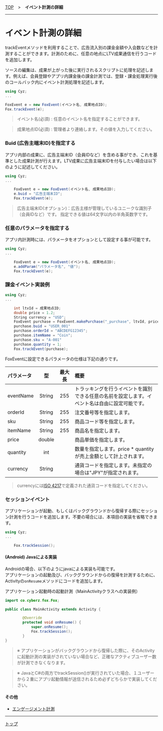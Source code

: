 [TOP](../../README.md)　>　**イベント計測の詳細**

---

# イベント計測の詳細

trackEventメソッドを利用することで、広告流入別の課金金額や入会数などを計測することができます。計測のために、任意の地点にLTV成果通信を行うコードを追加します。

ソースの編集は、成果が上がった後に実行されるスクリプトに処理を記述します。例えば、会員登録やアプリ内課金後の課金計測では、登録・課金処理実行後のコールバック内にイベント計測処理を記述します。

```cs
using Cyz;
...

FoxEvent e = new FoxEvent(イベント名, 成果地点ID);
Fox.trackEvent(e);
```

> イベント名(必須) : 任意のイベント名を指定することができます。

> 成果地点ID(必須) : 管理者より連絡します。その値を入力してください。

<div id="add_buid"></div>

### Buid (広告主端末ID)を指定する

アプリ内部の成果に、広告主端末ID（会員IDなど）を含める事ができ、これを基準とした成果計測が行えます。LTV成果に広告主端末IDを付与したい場合は以下のように記述してください。

```cs
using Cyz;
...

	FoxEvent e = new FoxEvent(イベント名, 成果地点ID);
	e.buid = "広告主端末ID";
	Fox.trackEvent(e);
```

> 広告主端末ID(オプション)：広告主様が管理しているユニークな識別子（会員IDなど）です。
指定できる値は64文字以内の半角英数字です。

<div id="add_params"></div>

### 任意のパラメータを指定する

アプリ内計測時には、パラメータをオプションとして設定する事が可能です。

```cs
using Cyz;
...

	FoxEvent e = new FoxEvent(イベント名, 成果地点ID);
	e.addParam("パラメータ名", "値");
	Fox.trackEvent(e);
```

<div id="purchase"></div>

### 課金イベント実装例

```cs
using Cyz;
...

	int ltvId = 成果地点ID;
	double price = 1.2;
	String currency = "USD";
	FoxEvent purchase = FoxEvent.makePurchase("_purchase", ltvId, price, currency);
	purchase.buid = "USER_001"
	purchase.orderId = "ABCDEFG12345";
	purchase.itemName = "Coin";
	purchase.sku = "A-001"
	purchase.quantity = 1;
	Fox.trackEvent(purchase);
```

FoxEventに設定できるパラメータの仕様は下記の通りです。

|パラメータ|型|最大長|概要|
|:------|:------:|:------:|:------|
|eventName|String|255|トラッキングを行うイベントを識別できる任意の名前を設定します。イベント名は自由に設定可能です。|
|orderId|String|255|注文番号等を指定します。|
|sku|String|255|商品コード等を指定します。|
|itemName|String|255|商品名を指定します。|
|price|double||商品単価を指定します。|
|quantity|int||数量を指定します。price * quantityが売上金額として計上されます。|
|currency|String||通貨コードを指定します。未指定の場合は"JPY"が指定されます。|

> currencyには[ISO 4217](http://ja.wikipedia.org/wiki/ISO_4217)で定義された通貨コードを指定してください。

<div id="session"></div>

### セッションイベント

アプリケーションが起動、もしくはバックグラウンドから復帰する際にセッション計測を行うコードを追加します。不要の場合には、本項目の実装を省略できます。

```cs
using Cyz;
...

	Fox.trackSession();
```

#### (Android) Javaによる実装

Androidの場合、以下のようにjavaによる実装も可能です。<br>
アプリケーションの起動及び、バックグラウンドからの復帰を計測するために、Activityの`onResume`メソッドにコードを追加します。

アプリケーション起動時の起動計測（MainActivityクラスへの実装例）
```java
import co.cyberz.fox.Fox;

public class MainActivity extends Activity {

		@Override
		protected void onResume() {
            super.onResume();
            Fox.trackSession();
		}
}
```
> ※ アプリケーションがバックグラウンドから復帰した際に、そのActivityに起動計測の実装がされていない場合など、正確なアクティブユーザー数が計測できなくなります。

> ※ JavaとC#の両方でtrackSession()が実行されていた場合、１ユーザーから２重にアプリ起動情報が送信されるため必ずどちらかで実装してください。

#### その他

* [エンゲージメント計測](./engagement/README.md)


---
[トップ](../../README.md)
